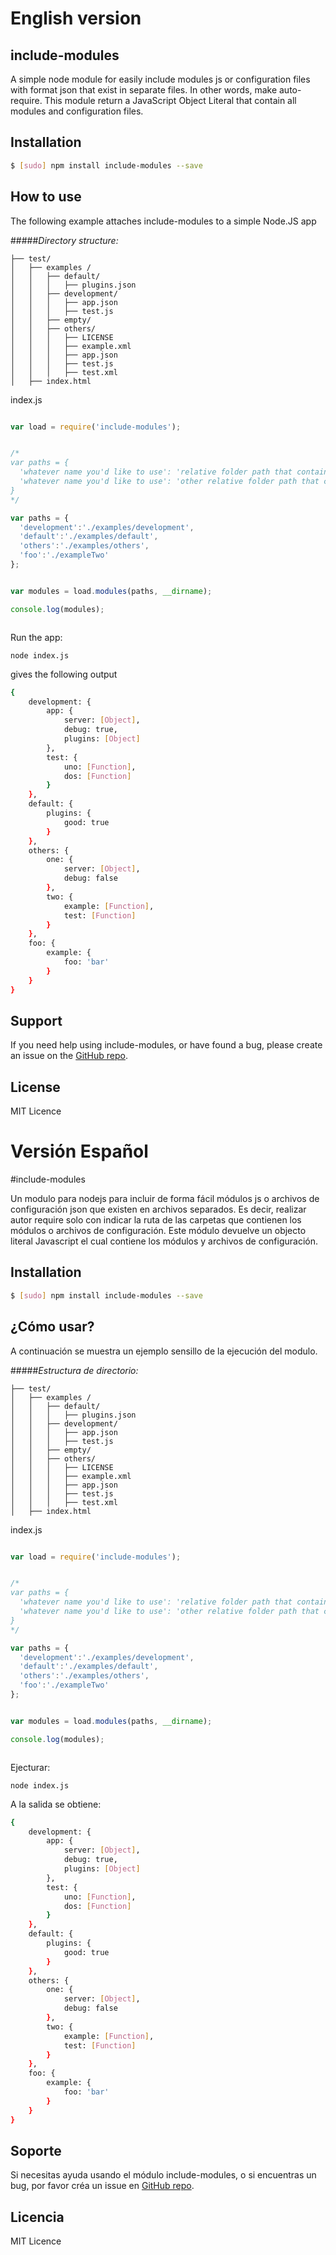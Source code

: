 
English version
============

## include-modules


A simple node module for easily  include modules js or configuration files with format json that exist in separate files. In other words, make auto-require.
This module return a JavaScript Object Literal that contain all modules and configuration files.

## Installation
```bash
$ [sudo] npm install include-modules --save
```
## How to use

The following example attaches include-modules to a simple  Node.JS app

#####_Directory structure:_
```
├── test/
│   ├── examples /
│   │   ├── default/
│   │   │   ├── plugins.json
│   │   ├── development/
│   │   │   ├── app.json
│   │   │   ├── test.js
│   │   ├── empty/
│   │   ├── others/
│   │   │   ├── LICENSE
│   │   │   ├── example.xml
│   │   │   ├── app.json
│   │   │   ├── test.js
│   │   │   ├── test.xml
│   ├── index.html
```
index.js
```js

var load = require('include-modules');


/*
var paths = {
  'whatever name you'd like to use': 'relative folder path that contain the configuration files or modules',
  'whatever name you'd like to use': 'other relative folder path that contain the configuration files or modules'
}
*/

var paths = { 
  'development':'./examples/development',
  'default':'./examples/default',
  'others':'./examples/others',
  'foo':'./exampleTwo'
};


var modules = load.modules(paths, __dirname);

console.log(modules);



```
Run the app:
```
node index.js
```
gives the following output
```bash
{
    development: {
        app: {
            server: [Object],
            debug: true,
            plugins: [Object]
        },
        test: {
            uno: [Function],
            dos: [Function]
        }
    },
    default: {
        plugins: {
            good: true
        }
    },
    others: {
        one: {
            server: [Object],
            debug: false
        },
        two: {
            example: [Function],
            test: [Function]
        }
    },
    foo: {
        example: {
            foo: 'bar'
        }
    }
}


```

## Support

If you need help using include-modules, or have found a bug, please create an issue on the
<a href="https://github.com/davidenq/include-modules/issues" target="_blank">GitHub repo</a>.

## License

MIT Licence


Versión Español
=============

#include-modules

Un modulo para nodejs para incluir de forma fácil módulos js o archivos de configuración json que existen en archivos separados. Es decir, realizar autor require solo con indicar la ruta de las carpetas que contienen los módulos o archivos de configuración.
Este módulo devuelve un objecto literal Javascript el cual contiene los módulos y archivos de configuración.


## Installation
```bash
$ [sudo] npm install include-modules --save
```
## ¿Cómo usar?

A continuación se muestra un ejemplo sensillo de la ejecución del modulo.

#####_Estructura de directorio:_
```
├── test/
│   ├── examples /
│   │   ├── default/
│   │   │   ├── plugins.json
│   │   ├── development/
│   │   │   ├── app.json
│   │   │   ├── test.js
│   │   ├── empty/
│   │   ├── others/
│   │   │   ├── LICENSE
│   │   │   ├── example.xml
│   │   │   ├── app.json
│   │   │   ├── test.js
│   │   │   ├── test.xml
│   ├── index.html
```
index.js
```js

var load = require('include-modules');


/*
var paths = {
  'whatever name you'd like to use': 'relative folder path that contain the configuration files or modules',
  'whatever name you'd like to use': 'other relative folder path that contain the configuration files or modules'
}
*/

var paths = { 
  'development':'./examples/development',
  'default':'./examples/default',
  'others':'./examples/others',
  'foo':'./exampleTwo'
};


var modules = load.modules(paths, __dirname);

console.log(modules);



```
Ejecturar:
```
node index.js
```
A la salida se obtiene:
```bash
{
    development: {
        app: {
            server: [Object],
            debug: true,
            plugins: [Object]
        },
        test: {
            uno: [Function],
            dos: [Function]
        }
    },
    default: {
        plugins: {
            good: true
        }
    },
    others: {
        one: {
            server: [Object],
            debug: false
        },
        two: {
            example: [Function],
            test: [Function]
        }
    },
    foo: {
        example: {
            foo: 'bar'
        }
    }
}


```

## Soporte

Si necesitas ayuda usando el módulo include-modules, o si encuentras un bug, por favor créa un issue en <a href="https://github.com/davidenq/include-modules/issues" target="_blank">GitHub repo</a>.

## Licencia

MIT Licence


